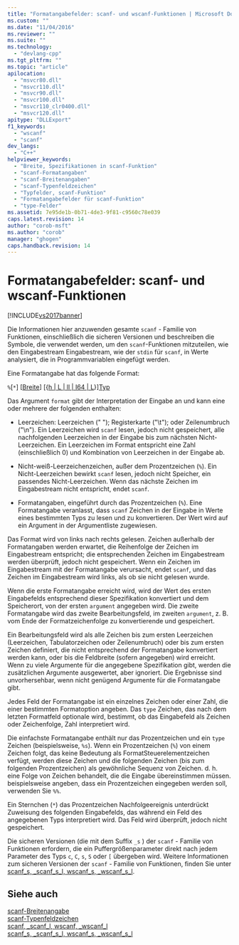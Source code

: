 ```yaml
---
title: "Formatangabefelder: scanf- und wscanf-Funktionen | Microsoft Docs"
ms.custom: ""
ms.date: "11/04/2016"
ms.reviewer: ""
ms.suite: ""
ms.technology: 
  - "devlang-cpp"
ms.tgt_pltfrm: ""
ms.topic: "article"
apilocation: 
  - "msvcr80.dll"
  - "msvcr110.dll"
  - "msvcr90.dll"
  - "msvcr100.dll"
  - "msvcr110_clr0400.dll"
  - "msvcr120.dll"
apitype: "DLLExport"
f1_keywords: 
  - "wscanf"
  - "scanf"
dev_langs: 
  - "C++"
helpviewer_keywords: 
  - "Breite, Spezifikationen in scanf-Funktion"
  - "scanf-Formatangaben"
  - "scanf-Breitenangaben"
  - "scanf-Typenfeldzeichen"
  - "Typfelder, scanf-Funktion"
  - "Formatangabefelder für scanf-Funktion"
  - "type-Felder"
ms.assetid: 7e95de1b-0b71-4de3-9f81-c9560c78e039
caps.latest.revision: 14
author: "corob-msft"
ms.author: "corob"
manager: "ghogen"
caps.handback.revision: 14
---
```

# Formatangabefelder: scanf- und wscanf-Funktionen
[!INCLUDE[vs2017banner](../assembler/inline/includes/vs2017banner.md)]

Die Informationen hier anzuwenden gesamte `scanf` \- Familie von Funktionen, einschließlich die sicheren Versionen und beschreiben die Symbole, die verwendet werden, um den `scanf`\-Funktionen mitzuteilen, wie den Eingabestream Eingabestream, wie der `stdin` für `scanf`, in Werte analysiert, die in Programmvariablen eingefügt werden.  
  
 Eine Formatangabe hat das folgende Format:  
  
 `%`\[`*`\] \[[Breite](../c-runtime-library/scanf-width-specification.md)\] \[{[h &#124; L &#124; ll &#124; I64 &#124; L](../c-runtime-library/scanf-width-specification.md)}\][Typ](../c-runtime-library/scanf-type-field-characters.md)  
  
 Das Argument `format` gibt der Interpretation der Eingabe an und kann eine oder mehrere der folgenden enthalten:  
  
-   Leerzeichen: Leerzeichen \(" "\); Registerkarte \("\\t"\); oder Zeilenumbruch \("\\n"\).  Ein Leerzeichen wird `scanf` lesen, jedoch nicht gespeichert, alle nachfolgenden Leerzeichen in der Eingabe bis zum nächsten Nicht\-Leerzeichen.  Ein Leerzeichen im Format entspricht eine Zahl \(einschließlich 0\) und Kombination von Leerzeichen in der Eingabe ab.  
  
-   Nicht\-weiß\-Leerzeichenzeichen, außer dem Prozentzeichen \(`%`\).  Ein Nicht\-Leerzeichen bewirkt `scanf` lesen, jedoch nicht Speicher, ein passendes Nicht\-Leerzeichen.  Wenn das nächste Zeichen im Eingabestream nicht entspricht, endet `scanf`.  
  
-   Formatangaben, eingeführt durch das Prozentzeichen \(`%`\).  Eine Formatangabe veranlasst, dass `scanf` Zeichen in der Eingabe in Werte eines bestimmten Typs zu lesen und zu konvertieren.  Der Wert wird auf ein Argument in der Argumentliste zugewiesen.  
  
 Das Format wird von links nach rechts gelesen.  Zeichen außerhalb der Formatangaben werden erwartet, die Reihenfolge der Zeichen im Eingabestream entspricht; die entsprechenden Zeichen im Eingabestream werden überprüft, jedoch nicht gespeichert.  Wenn ein Zeichen im Eingabestream mit der Formatangabe verursacht, endet `scanf`, und das Zeichen im Eingabestream wird links, als ob sie nicht gelesen wurde.  
  
 Wenn die erste Formatangabe erreicht wird, wird der Wert des ersten Eingabefelds entsprechend dieser Spezifikation konvertiert und dem Speicherort, von der ersten `argument` angegeben wird.  Die zweite Formatangabe wird das zweite Bearbeitungsfeld, im zweiten `argument`, z. B. vom Ende der Formatzeichenfolge zu konvertierende und gespeichert.  
  
 Ein Bearbeitungsfeld wird als alle Zeichen bis zum ersten Leerzeichen \(Leerzeichen, Tabulatorzeichen oder Zeilenumbruch\) oder bis zum ersten Zeichen definiert, die nicht entsprechend der Formatangabe konvertiert werden kann, oder bis die Feldbreite \(sofern angegeben\) wird erreicht.  Wenn zu viele Argumente für die angegebene Spezifikation gibt, werden die zusätzlichen Argumente ausgewertet, aber ignoriert.  Die Ergebnisse sind unvorhersehbar, wenn nicht genügend Argumente für die Formatangabe gibt.  
  
 Jedes Feld der Formatangabe ist ein einzelnes Zeichen oder einer Zahl, die einer bestimmten Formatoption angeben.  Das `type` Zeichen, das nach dem letzten Formatfeld optionale wird, bestimmt, ob das Eingabefeld als Zeichen oder Zeichenfolge, Zahl interpretiert wird.  
  
 Die einfachste Formatangabe enthält nur das Prozentzeichen und ein `type` Zeichen \(beispielsweise, `%s`\).  Wenn ein Prozentzeichen \(`%`\) von einem Zeichen folgt, das keine Bedeutung als FormatSteuerelementzeichen verfügt, werden diese Zeichen und die folgenden Zeichen \(bis zum folgenden Prozentzeichen\) als gewöhnliche Sequenz von Zeichen. d. h. eine Folge von Zeichen behandelt, die die Eingabe übereinstimmen müssen.  beispielsweise angeben, dass ein Prozentzeichen eingegeben werden soll, verwenden Sie `%%`.  
  
 Ein Sternchen \(`*`\) das Prozentzeichen Nachfolgeereignis unterdrückt Zuweisung des folgenden Eingabefelds, das während ein Feld des angegebenen Typs interpretiert wird.  Das Feld wird überprüft, jedoch nicht gespeichert.  
  
 Die sicheren Versionen \(die mit dem Suffix `_s` \) der `scanf` \- Familie von Funktionen erfordern, die ein Puffergrößenparameter direkt nach jedem Parameter des Typs `c`, `C`, `s`, `S` oder `[` übergeben wird.  Weitere Informationen zum sicheren Versionen der `scanf` \- Familie von Funktionen, finden Sie unter [scanf\_s, \_scanf\_s\_l, wscanf\_s, \_wscanf\_s\_l](../c-runtime-library/reference/scanf-s-scanf-s-l-wscanf-s-wscanf-s-l.md).  
  
## Siehe auch  
 [scanf\-Breitenangabe](../c-runtime-library/scanf-width-specification.md)   
 [scanf\-Typenfeldzeichen](../c-runtime-library/scanf-type-field-characters.md)   
 [scanf, \_scanf\_l, wscanf, \_wscanf\_l](../c-runtime-library/reference/scanf-scanf-l-wscanf-wscanf-l.md)   
 [scanf\_s, \_scanf\_s\_l, wscanf\_s, \_wscanf\_s\_l](../c-runtime-library/reference/scanf-s-scanf-s-l-wscanf-s-wscanf-s-l.md)